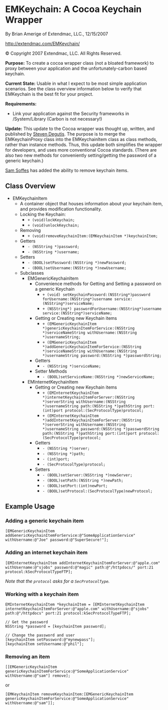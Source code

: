 # EMKeychain: A Cocoa Keychain Wrapper

By Brian Amerige of Extendmac, LLC., 12/15/2007

http://extendmac.com/EMKeychain/

&copy; Copyright 2007 Extendmac, LLC.  All Rights Reserved.

**Purpose:** To create a cocoa wrapper class (not a bloated framework) to proxy between your application and the unfortunately-carbon based keychain.

**Current State:** Usable in what I expect to be most simple application scenarios. See the class overview information below to verify that EMKeychain is the best fit for your project.

**Requirements:**
* Link your application against the Security frameworks in /System/Library (Carbon is not necessary!)

**Update:**
This update to the Cocoa wrapper was thought up, written, and published by [Steven Degutis](http://www.degutis.org/).
The purpose is to merge the EMKeychainProxy class into the EMKeychainItem class as class methods, rather than instance methods.
Thus, this update both simplifies the wrapper for developers, and uses more conventional Cocoa standards.
(There are also two new methods for conveniently setting/getting the password of a generic keychain.)

[Sam Soffes](http://samsoff.es) has added the ability to remove keychain items.

## Class Overview

* EMKeychainItem
	* A container object that houses information about your keychain item, and provides modification functionality.
	* Locking the Keychain:
		* `+ (void)lockKeychain;`
		* `+ (void)unlockKeychain;`
	* Removing
	    * `+ (void)removeKeychainItem:(EMKeychainItem *)keychainItem;`
	* Getters
		* `- (NSString *)password;`
		* `- (NSString *)username;`
	* Setters
		* `- (BOOL)setPassword:(NSString *)newPassword;`
		* `- (BOOL)setUsername:(NSString *)newUsername;`
	* Subclasses
		* EMGenericKeychainItem
			* Convenience methods for Getting and Setting a password on a generic Keychain
				* `+ (void) setKeychainPassword:(NSString*)password forUsername:(NSString*)username service:(NSString*)serviceName;`
				* `+ (NSString*) passwordForUsername:(NSString*)username service:(NSString*)serviceName;`
			* Getting or Creating new Keychain items
				* `+ (EMGenericKeychainItem *)genericKeychainItemForService:(NSString *)serviceNameString withUsername:(NSString *)usernameString;`
				* `+ (EMGenericKeychainItem *)addGenericKeychainItemForService:(NSString *)serviceNameString withUsername:(NSString *)usernameString password:(NSString *)passwordString;`
			* Getters
				* `- (NSString *)serviceName;`
			* Setter Methods
				* `- (BOOL)setServiceName:(NSString *)newServiceName;`
		* EMInternetKeychainItem
			* Getting or Creating new Keychain items
				* `+ (EMInternetKeychainItem *)internetKeychainItemForServer:(NSString *)serverString withUsername:(NSString *)usernameString path:(NSString *)pathString port:(int)port protocol:(SecProtocolType)protocol;`
				* `+ (EMInternetKeychainItem *)addInternetKeychainItemForServer:(NSString *)serverString withUsername:(NSString *)usernameString password:(NSString *)passwordString path:(NSString *)pathString port:(int)port protocol:(SecProtocolType)protocol;`
			* Getters
				* `- (NSString *)server;`
				* `- (NSString *)path;`
				* `- (int)port;`
				* `- (SecProtocolType)protocol;`
			* Setters
				* `- (BOOL)setServer:(NSString *)newServer;`
				* `- (BOOL)setPath:(NSString *)newPath;`
				* `- (BOOL)setPort:(int)newPort;`
				* `- (BOOL)setProtocol:(SecProtocolType)newProtocol;`

## Example Usage

### Adding a generic keychain item

	[EMGenericKeychainItem addGenericKeychainItemForService:@"SomeApplicationService" withUsername:@"Joe" password:@"SuperSecure!"];

### Adding an internet keychain item

	[EMInternetKeychainItem addInternetKeychainItemForServer:@"apple.com" withUsername:@"sjobs" password:@"magic" path:@"/httpdocs/" port:21 protocol:kSecProtocolTypeFTP];

*Note that the `protocol` asks for a `SecProtocolType`.*

### Working with a keychain item

	EMInternetKeychainItem *keychainItem = [EMInternetKeychainItem internetKeychainItemForServer:@"apple.com" withUsername:@"sjobs" path:@"/httpdocs" port:21 protocol:kSecProtocolTypeFTP];

	// Get the password
	NSString *password = [keychainItem password];

	// Change the password and user
	[keychainItem setPassword:@"mynewpass"];
	[keychainItem setUsername:@"phil"];

### Removing an item

    [[EMGenericKeychainItem genericKeychainItemForService:@"SomeApplicationService" withUsername:@"sam"] remove];

or

    [EMKeychainItem removeKeychainItem:[EMGenericKeychainItem genericKeychainItemForService:@"SomeApplicationService" withUsername:@"sam"]];
